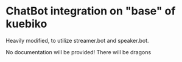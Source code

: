 # ChatBot integration on "base" of kuebiko

Heavily modified, to utilize streamer.bot and speaker.bot.

No documentation will be provided!
There will be dragons